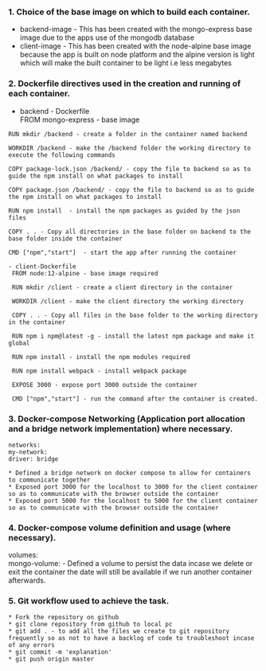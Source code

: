 ### 1. Choice of the base image on which to build each container.  
  - backend-image - This has been created with the mongo-express base image due to the apps use of the mongodb database  
  - client-image - This has been created with the node-alpine base image because the app is built on node platform and the alpine version is light which will make the built container to be light i.e less megabytes  
    
### 2. Dockerfile directives used in the creation and running of each container.  
   - backend - Dockerfile  
    FROM mongo-express - base image  

    RUN mkdir /backend - create a folder in the container named backend  

    WORKDIR /backend - make the /backend folder the working directory to execute the following commands  

    COPY package-lock.json /backend/ - copy the file to backend so as to guide the npm install on what packages to install  

    COPY package.json /backend/ - copy the file to backend so as to guide the npm install on what packages to install    

    RUN npm install  - install the npm packages as guided by the json files   

    COPY . . - Copy all directories in the base folder on backend to the base folder inside the container   

    CMD ["npm","start"]  - start the app after running the container  

    - client-Dockerfile    
     FROM node:12-alpine - base image required  

     RUN mkdir /client - create a client directory in the container  

     WORKDIR /client - make the client directory the working directory  

     COPY . . - Copy all files in the base folder to the working directory in the container  

     RUN npm i npm@latest -g - install the latest npm package and make it global  

     RUN npm install - install the npm modules required  

     RUN npm install webpack - install webpack package  

     EXPOSE 3000 - expose port 3000 outside the container  

     CMD ["npm","start"] - run the command after the container is created.   

### 3. Docker-compose Networking (Application port allocation and a bridge network implementation) where necessary.  
    networks:   
    my-network:   
    driver: bridge   

    * Defined a bridge network on docker compose to allow for containers to communicate together  
    * Exposed port 3000 for the localhost to 3000 for the client container so as to communicate with the browser outside the container  
    * Exposed port 5000 for the localhost to 5000 for the client container so as to communicate with the browser outside the container  

### 4. Docker-compose volume definition and usage (where necessary).  

volumes:  
  mongo-volume: - Defined a volume to persist the data incase we delete or exit the container the date will still be available if we run another container afterwards.  

### 5. Git workflow used to achieve the task.  
    * Fork the repository on github  
    * git clone repository from github to local pc  
    * git add . - to add all the files we create to git repository frequently so as not to have a backlog of code to troubleshoot incase of any errors  
    * git commit -m 'explanation'  
    * git push origin master  
